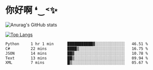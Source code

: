# 你好啊 ❛‿˂✨

![Anurag's GitHub stats](https://github-readme-stats.vercel.app/api?username=ZombieFly&count_private=true&show_icons=true)

[![Top Langs](https://github-readme-stats.vercel.app/api/top-langs/?username=ZombieFly&layout=compact&count_private=true&hide=Ruby,makefile)](https://github.com/anuraghazra/github-readme-stats)

<!--START_SECTION:waka-->

```txt
Python     1 hr 1 min      ███████████▓░░░░░░░░░░░░░   46.51 %
C#         22 mins         ████▒░░░░░░░░░░░░░░░░░░░░   16.75 %
JSON       14 mins         ██▓░░░░░░░░░░░░░░░░░░░░░░   10.78 %
Text       13 mins         ██▒░░░░░░░░░░░░░░░░░░░░░░   09.94 %
XML        7 mins          █▒░░░░░░░░░░░░░░░░░░░░░░░   05.67 %
```

<!--END_SECTION:waka-->
